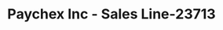 ---
f_zip-code: 94066
f_state-code: CA
title: Paychex Inc - Sales Line-23713
f_phone: 650-246-1099
f_city-only: San Bruno
f_address: 1100 Grundy Lane Suite 350 San Bruno
f_location-unique-id: '23713'
slug: paychex-inc---sales-line-23713
updated-on: '2024-05-30T13:46:58.046Z'
created-on: '2024-05-30T13:36:59.803Z'
published-on: '2024-05-30T13:54:32.469Z'
f_city-state: cms/city/san-bruno-ca.md
f_company: cms/company/paychex-inc---sales-line.md
f_state: cms/state/california.md
layout: '[payday-loan].html'
tags: payday-loan
---